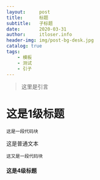 ```yaml
---
layout:     post
title:      标题
subtitle:   子标题
date:       2020-03-31
author:     itloser.info
header-img: img/post-bg-desk.jpg
catalog: true
tags:
    - 模板
    - 测试
    - 引子
---
```


> 这里是引言


# 这是1级标题

	这是一段代码块

这是普通文本

	这又是一段代码块

#### 这是4级标题